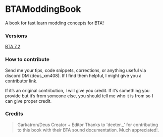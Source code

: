 # BTAModdingBook
A book for fast learn modding concepts for BTA!

### Versions

[BTA 7.2](7.2/quickstart.md)

### How to contribute

Send me your tips, code snippets, corrections, or anything useful via discord DM (deus_xm408). If I find them helpful, I might give you a contributor link.

If it’s an original contribution, I will give you credit. If it’s something you provide but it’s from someone else, you should tell me who it is from so I can give proper credit.

### Credits
> Garkatron/Deus Creator + Editor
> Thanks to 'deeter._' for contributing to this book with their BTA sound documentation. Much appreciated!. [](./7.2/miscellaneous/sounds.md)
